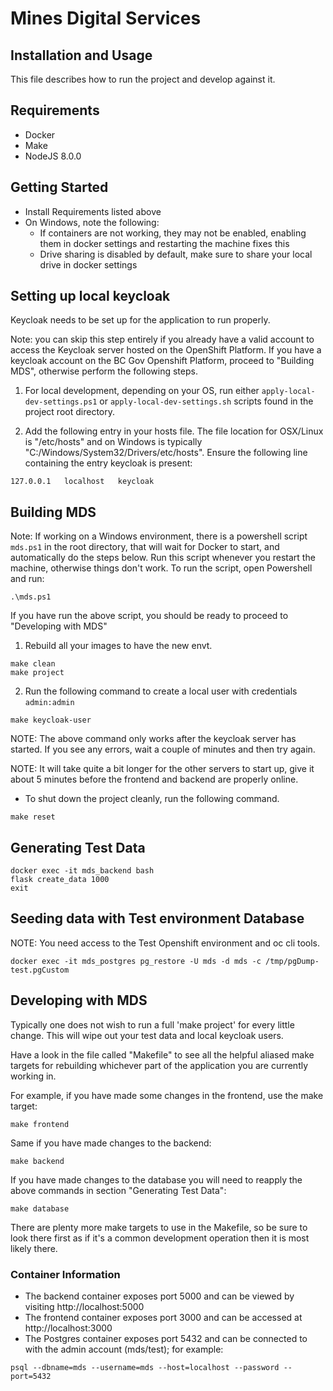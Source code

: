 # Mines Digital Services

## Installation and Usage

This file describes how to run the project and develop against it.

## Requirements

- Docker
- Make
- NodeJS 8.0.0

## Getting Started

- Install Requirements listed above
- On Windows, note the following:
    - If containers are not working, they may not be enabled, enabling them in docker settings and restarting the machine fixes this
    - Drive sharing is disabled by default, make sure to share your local drive in docker settings

## Setting up local keycloak

Keycloak needs to be set up for the application to run properly.

Note: you can skip this step entirely if you already have a valid account to access the Keycloak server hosted on the OpenShift Platform.  If you have a keycloak account on the BC Gov Openshift Platform, proceed to "Building MDS", otherwise perform the following steps.

1.  For local development, depending on your OS, run either `apply-local-dev-settings.ps1` or `apply-local-dev-settings.sh` scripts found in the project root directory.  

2.  Add the following entry in your hosts file.  The file location for OSX/Linux is "/etc/hosts" and on Windows is typically "C:/Windows/System32/Drivers/etc/hosts".  Ensure the following line containing the entry keycloak is present:

```
127.0.0.1	localhost	keycloak
```

## Building MDS
Note: If working on a Windows environment, there is a powershell script `mds.ps1` in the root directory, that will wait for Docker to start, and automatically do the steps below. Run this script whenever you restart the machine, otherwise things don't work. To run the script, open Powershell and run:
```
.\mds.ps1
```
If you have run the above script, you should be ready to proceed to "Developing with MDS"

1. Rebuild all your images to have the new envt.

```
make clean
make project
```

2. Run the following command to create a local user with credentials `admin:admin`

```
make keycloak-user
```

NOTE: The above command only works after the keycloak server has started. If you see
any errors, wait a couple of minutes and then try again.

NOTE: It will take quite a bit longer for the other servers to start up, give it about 5 minutes before the frontend and backend are properly online.

- To shut down the project cleanly, run the following command.

```
make reset
```

## Generating Test Data

```
docker exec -it mds_backend bash
flask create_data 1000
exit
```

## Seeding data with Test environment Database

NOTE: You need access to the Test Openshift environment and oc cli tools.

```
docker exec -it mds_postgres pg_restore -U mds -d mds -c /tmp/pgDump-test.pgCustom
```

## Developing with MDS

Typically one does not wish to run a full 'make project' for every little change.  This will wipe out your test data and local keycloak users.

Have a look in the file called "Makefile" to see all the helpful aliased make targets for rebuilding whichever part of the application you are currently working in.  

For example, if you have made some changes in the frontend, use the make target:
```
make frontend
```

Same if you have made changes to the backend:
```
make backend
```

If you have made changes to the database you will need to reapply the above commands in section "Generating Test Data":
```
make database
```

There are plenty more make targets to use in the Makefile, so be sure to look there first as if it's a common development operation then it is most likely there.


### Container Information

- The backend container exposes port 5000 and can be viewed by visiting http://localhost:5000
- The frontend container exposes port 3000 and can be accessed at http://localhost:3000
- The Postgres container exposes port 5432 and can be connected to with the admin account (mds/test); for example:

```
psql --dbname=mds --username=mds --host=localhost --password --port=5432
```


